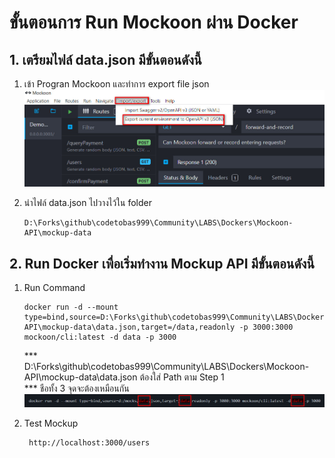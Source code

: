 
# ขั้นตอนการ Run Mockoon ผ่าน Docker

## 1. เตรียมไฟล์ data.json มีขั้นตอนดังนี้
     
   1. เข้า Progran Mockoon และทำการ export file json
     ![export-json-1.jpg](https://github.com/codetobas999/Community/blob/main/LABS/Dockers/Mockoon-API/images/export-json-1.jpg)
     
   2. นำไฟล์ data.json ไปวางไว้ใน folder 
   
          D:\Forks\github\codetobas999\Community\LABS\Dockers\Mockoon-API\mockup-data

## 2. Run Docker เพื่อเริ่มทำงาน Mockup API มีขั้นตอนดังนี้

   1. Run Command
          
          docker run -d --mount type=bind,source=D:\Forks\github\codetobas999\Community\LABS\Dockers\Mockoon-API\mockup-data\data.json,target=/data,readonly -p 3000:3000 mockoon/cli:latest -d data -p 3000
        
        *** D:\Forks\github\codetobas999\Community\LABS\Dockers\Mockoon-API\mockup-data\data.json ต้องใส่ Path ตาม Step 1   
        *** ชือทั้ง 3 จุดจะต้องเหมือนกัน 
       ![export-json-2.jpg](https://github.com/codetobas999/Community/blob/main/LABS/Dockers/Mockoon-API/images/export-json-2.jpg)
  3. Test Mockup
          
          http://localhost:3000/users

